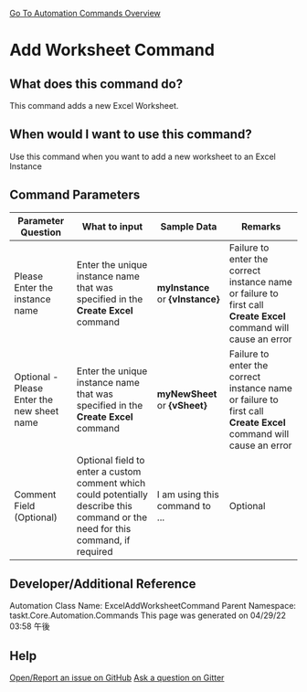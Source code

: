 <!--TITLE: Add Worksheet Command -->
<!-- SUBTITLE: a command in the Excel Commands group. -->
[Go To Automation Commands Overview](/automation-commands.md)


# Add Worksheet Command


## What does this command do?
This command adds a new Excel Worksheet.


## When would I want to use this command?
Use this command when you want to add a new worksheet to an Excel Instance


## Command Parameters
| Parameter Question   	| What to input  	|  Sample Data 	| Remarks  	|
| ---                    | ---               | ---           | ---       |
|Please Enter the instance name|Enter the unique instance name that was specified in the **Create Excel** command|**myInstance** or **{vInstance}**|Failure to enter the correct instance name or failure to first call **Create Excel** command will cause an error|
|Optional - Please Enter the new sheet name|Enter the unique instance name that was specified in the **Create Excel** command|**myNewSheet** or **{vSheet}**|Failure to enter the correct instance name or failure to first call **Create Excel** command will cause an error|
|Comment Field (Optional)|Optional field to enter a custom comment which could potentially describe this command or the need for this command, if required|I am using this command to ...|Optional|








## Developer/Additional Reference
Automation Class Name: ExcelAddWorksheetCommand
Parent Namespace: taskt.Core.Automation.Commands
This page was generated on 04/29/22 03:58 午後


## Help
[Open/Report an issue on GitHub](https://github.com/saucepleez/taskt/issues/new)
[Ask a question on Gitter](https://gitter.im/taskt-rpa/Lobby)
